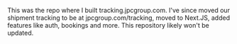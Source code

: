 This was the repo where I built tracking.jpcgroup.com. I've since moved our shipment tracking to be at jpcgroup.com/tracking, moved to Next.JS, added features like auth, bookings and more. This repository likely won't be updated. 
